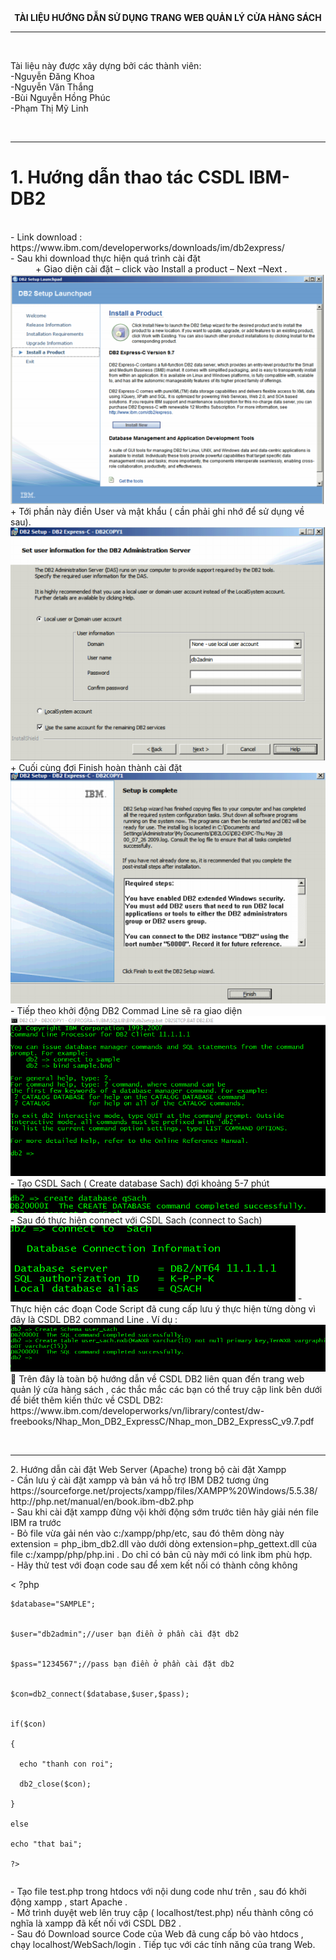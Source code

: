 <center><b>TÀI LIỆU HƯỚNG DẪN SỬ DỤNG TRANG WEB QUẢN LÝ CỬA HÀNG SÁCH</b></center>
<hr/></br>
<p>Tài liệu này được xây dựng bởi các thành viên:</br>
                      -Nguyễn Đăng Khoa</br>
                      -Nguyễn Văn Thắng</br>
                      -Bùi Nguyễn Hồng Phúc</br>
 	                    -Phạm Thị Mỹ Linh</p></br>
<hr/>
<p><H1>1.	Hướng dẫn thao tác CSDL  IBM- DB2</H1><br/>
-	Link download : </br>
<link>https://www.ibm.com/developerworks/downloads/im/db2express/</link><br/>
-	Sau khi download thực hiện quá trình cài đặt <br/>
<dd>+ Giao diện cài đặt – click vào Install a product – Next –Next .</dd>
<img src="https://github.com/Ketthucmon/PTPMNM-KT/blob/master/image/hinhTLHD/hinh1.png" />
+ Tới phần này điền User và mật khẩu ( cần phải ghi nhớ để sử dụng về sau).<br/>
<img src="https://github.com/Ketthucmon/PTPMNM-KT/blob/master/image/hinhTLHD/hinh2.png" />
+ Cuối cùng đợi Finish hoàn thành cài đặt<br/>
<img src="https://github.com/Ketthucmon/PTPMNM-KT/blob/master/image/hinhTLHD/hinh3.png" />
-	Tiếp theo khởi động DB2 Commad Line sẽ ra giao diện </br>
<img src="https://github.com/Ketthucmon/PTPMNM-KT/blob/master/image/hinhTLHD/hinh4.png" />
-	Tạo CSDL Sach ( Create database Sach) đợi khoảng 5-7 phút<br/>
<img src="https://github.com/Ketthucmon/PTPMNM-KT/blob/master/image/hinhTLHD/hinh5.png" />
-	Sau đó thực hiện connect với CSDL Sach (connect to Sach)<br/>
<img src="https://github.com/Ketthucmon/PTPMNM-KT/blob/master/image/hinhTLHD/hinh6.png" />
-	Thực hiện các đoạn Code Script đã cung cấp lưu ý thực hiện từng dòng vì đây là CSDL DB2 command Line  . Ví dụ :<br/>
<img src="https://github.com/Ketthucmon/PTPMNM-KT/blob/master/image/hinhTLHD/hinh7.png" />
	Trên đây là toàn bộ hướng dẫn về CSDL DB2 liên quan đến trang web quản lý cửa hàng sách , các thắc mắc các bạn có thể truy cập link bên dưới để biết thêm kiến thức về CSDL DB2:<br/>
<link>https://www.ibm.com/developerworks/vn/library/contest/dw-freebooks/Nhap_Mon_DB2_ExpressC/Nhap_mon_DB2_ExpressC_v9.7.pdf </link>


</p><br/>
<hr/>
<p>
<h>2.	Hướng dẫn cài đặt Web Server (Apache) trong bộ cài đặt Xampp</h><br/>
-	Cần lưu ý cài đặt xampp và bản vá hỗ trợ IBM DB2 tương ứng <br/>
<link>https://sourceforge.net/projects/xampp/files/XAMPP%20Windows/5.5.38/ </link><br/>
<link>http://php.net/manual/en/book.ibm-db2.php  </link><br/>
-	Sau khi cài đặt xampp đừng vội khởi động sớm trước tiên hãy giải nén file IBM ra trước<br/>
-	Bỏ file vừa gải nén vào c:/xampp/php/etc,  sau đó thêm dòng này extension = php_ibm_db2.dll vào dưới dòng extension=php_gettext.dll của file c:/xampp/php/php.ini . Do chỉ có bản cũ này mới có link ibm phù hợp.<br/>
-	Hãy thử test với đoạn code sau để xem kết nối có thành công không<br/>
<table>
    <
    ?php

    $database="SAMPLE";
    

    $user="db2admin";//user bạn điền ở phần cài đặt db2
    

    $pass="1234567";//pass bạn điền ở phần cài đặt db2
    

    $con=db2_connect($database,$user,$pass);
    

    if($con)

    {

      echo "thanh con roi";

      db2_close($con);

    }

    else

    echo "that bai";

    ?>
 
</table>
-	Tạo file test.php  trong htdocs với nội dung code như trên , sau đó khởi động xampp , start Apache .<br/>
-	Mở trình duyệt web lên truy cập ( localhost/test.php) nếu thành công có nghĩa là xampp đã kết nối với CSDL DB2 .<br/>
-	Sau đó Download source Code của Web đã cung cấp bỏ vào htdocs , chạy localhost/WebSach/login . Tiếp tục với các tính năng của trang Web.<br/>


</p>
